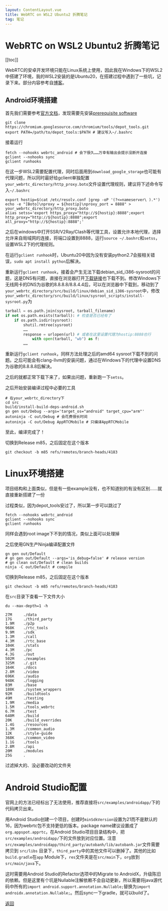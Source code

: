 ```yaml
---
layout: ContentLayout.vue
title: WebRTC on WSL2 Ubuntu2 折腾笔记
tag: 笔记
---
```



# WebRTC on WSL2 Ubuntu2 折腾笔记

[[toc]]

WebRTC的安卓开发环境只能在Linux系统上使用，因此我在Windows下的WSL2中搭建了环境，我的WSL2安装的是Ubuntu20，在搭建过程中遇到了一些坑，记录下来。部分内容参考自[博客](https://www.cnblogs.com/hejunlin/p/12526727.html)。

## Android环境搭建

首先我们需要参考[官方文档](https://webrtc.googlesource.com/src/+/refs/heads/master/docs/native-code/android/index.md)，发现需要先安装[prerequisite software](https://webrtc.googlesource.com/src/+/refs/heads/master/docs/native-code/development/prerequisite-sw/index.md)

```shell
git clone https://chromium.googlesource.com/chromium/tools/depot_tools.git
export PATH=/path/to/depot_tools:$PATH # 建议写入~/.bashrc
```

接着运行

```shell
fetch --nohooks webrtc_android # 会下很久……万幸有输出会提示没断开连接
gclient --nohooks sync
gclient runhooks
```

在这一步WSL2需要配置代理，同时后面用到`download_google_storage`也可能有代理问题，所以同时最好给gclient单独配置`your_webrtc_directory/http_proxy.boto`文件设置代理规则，建议将下述命令写入`~/.bashrc`

```shell
export hostip=$(cat /etc/resolv.conf |grep -oP '(?<=nameserver\ ).*')
echo -e "[Boto]\nproxy = ${hostip}\nproxy_port = 8888" > your_webrtc_directory/http_proxy.boto
alias setss='export https_proxy="http://${hostip}:8888";export http_proxy="http://${hostip}:8888";export all_proxy="http://${hostip}:8888";'
```

之后在windows中打开SSR/V2Ray/Clash等代理工具，设置允许本地代理，选择允许来自局域网的连接，将端口设置到8888，运行`source ~/.bashrc`和`setss`，设置WSL2下的代理规则。

在运行`gclient runhook`时，Ubuntu20中因为没有安装python2.7会报相关错误，`sudo apt install python`后解决。

重新运行`gclient runhook`，接着会产生无法下载debian_sid_i386-sysroot的问题，这是DNS有问题，直接在浏览器打开[下载链接](https://commondatastorage.googleapis.com/chrome-linux-sysroot/toolchain/d967bcef40477dbc39acef141ff22bf73f3e7cdb/debian_sid_i386_sysroot.tar.xz)也下载不到。修改Windows下无线网卡的DNS为谷歌的8.8.8.8/8.8.4.4后，可以在浏览器中下载到，移动到了`your_webrtc_directory/src/build/linux/debian_sid_i386-sysroot`中，修改`your_webrtc_directory/src/build/linux/sysroot_scripts/install-sysroot.py`为

```python
tarball = os.path.join(sysroot, tarball_filename)
if not os.path.exists(tarball): # 检查是否已经有了 
    if os.path.isdir(sysroot):
        shutil.rmtree(sysroot)
		……
        response = urlopen(url) # 或者在这里设置代理为hostip:8888也行
            with open(tarball, "wb") as f:
  		……
```

重新运行`gclient runhook`，同样方法处理之后的amd64 sysroot下载不到的问题。之后可能会有clang-llvm的安装问题，通过在Windows下的代理中设置DNS为谷歌的8.8.8.8后解决。

之后的就都正常下载下来了，如果出问题，重新跑一下`setss`。

之后开始安装编译过程中必要的工具

```shell
# 在your_webrtc_directory下
cd src 
build/install-build-deps-android.sh 
gn gen out/Debug --args='target_os="android" target_cpu="arm"'
autoninja -C out/Debug # 会花费很长时间
autoninja -C out/Debug AppRTCMobile # 只编译AppRTCMobile
```

至此，编译完成了！

切换到Release m85，之后固定在这个版本

```shell
git checkout -b m85 refs/remotes/branch-heads/4183
```



# Linux环境搭建

项目结构和上面类似，但是有一些example没有，也不知道别的有没有区别……就直接重新搭建了一份

过程类似，因为depot_tools安过了，所以第一步可以跳过了

```shell
fetch --nohooks webrtc_android
gclient --nohooks sync
gclient runhooks
```

同样会遇到root image下不到的情况，类似上面可以处理掉

之后使用GN生产Ninja编译配置文件

```shell
gn gen out/Default
# gn gen out/Default --args='is_debug=false' # release version
# gn clean out/Default # clean builds
ninja -C out/Default # compile
```

切换到Release m85，之后固定在这个版本

```shell
git checkout -b m85 refs/remotes/branch-heads/4183
```

在`src`目录下查看一下文件大小

```shell
du --max-depth=1 -h

27M     ./data
17G     ./third_party
1.9M    ./p2p
968K    ./rtc_tools
9.9M    ./sdk
1.3M    ./call
4.3M    ./rtc_base
104K    ./stats
4.3M    ./pc
4.3G    ./out
502M    ./examples
325M    ./.git
164K    ./docs
2.8M    ./video
696K    ./audio
948K    ./logging
83M     ./base
188K    ./system_wrappers
92M     ./buildtools
49M     ./testing
1.9M    ./media
1.5M    ./tools_webrtc
6.7M    ./test
640M    ./build
20K     ./build_overrides
1.4G    ./resources
1.3M    ./common_audio
12K     ./style-guide
368K    ./common_video
1.1G    ./tools
2.8M    ./api
20M     ./modules
25G     .
```

过滤掉大的、没必要改动的文件夹

# Android Studio配置

官网上的方法已经标出了无法使用，推荐直接将`src/examples/androidapp/`下的代码拷贝出来。

用Android Studio创建一个项目，创建时`minSdkVersion`设置为21而不是默认的16，因为webrtc包不支持更低的版本。package name建议设置成了`org.appspot.apprtc`，在Android Studio项目目录结构中，把`src/examples/androidapp/`下的文件放到对应位置。注意 `src/examples/androidapp/third_party/autobanh/lib/autobanh.jar`文件需要拷贝到 `src/libs` 目录下，`third_party`中的其他文件可以删掉了。其他的比如`build.gradle`在`app` Module下，`res`文件夹是在`src/main`下，`org`放到`src/main/java`下。

这时需要用Android Studio的Refactor选项中的Migrate to AndroidX，升级陈旧的依赖。但是这里有个坑是Nullable注解依赖不会自动更新，所以需要将java源代码中所有的`import android.support.annotation.Nullable;`替换为`import androidx.annotation.Nullable;`。然后sync一下gradle，就可以build了。





[返回](/zh/blogs/)